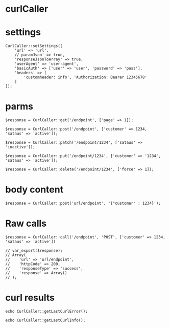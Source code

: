 # curlCaller


# settings

    CurlCaller::setSettings([
        'url' => 'url',
        // paramJson' => true,
        'responseJsonToArray' => true,
        'userAgent' => 'user-agent', 
        'basicAuth' => ['user' => 'user', 'password' => 'pass'],
        'headers' => [
            'customheader: info', 'Authorization: Bearer 12345678'
        ]
    ]);

# parms
    $response = CurlCaller::get('/endpoint', ['page' => 1]);

    $response = CurlCaller::post('/endpoint', ['customer' => 1234, 'sataus' => 'active']);

    $response = CurlCaller::patch('/endpoint/1234', ['sataus' => 'inactive']);

    $response = CurlCaller::put('/endpoint/1234', ['customer' => '1234', 'sataus' => 'active']);

    $response = CurlCaller::delete('/endpoint/1234', ['force' => 1]);

# body content
    $response = CurlCaller::post('url/endpoint', '{"customer" : 1234}');

# Raw calls
    $response = CurlCaller::call('/endpoint', 'POST', ['customer' => 1234, 'sataus' => 'active'])

    // var_export($response);
    // Array(
    //    'url' => 'url/endpoint',
    //    'httpCode' => 200,
    //    'responseType' => 'success',
    //    'response' => Array()
    // );

# curl results
    echo CurlCaller::getLastCurlError();

    echo CurlCaller::getLastCurlInfo();
